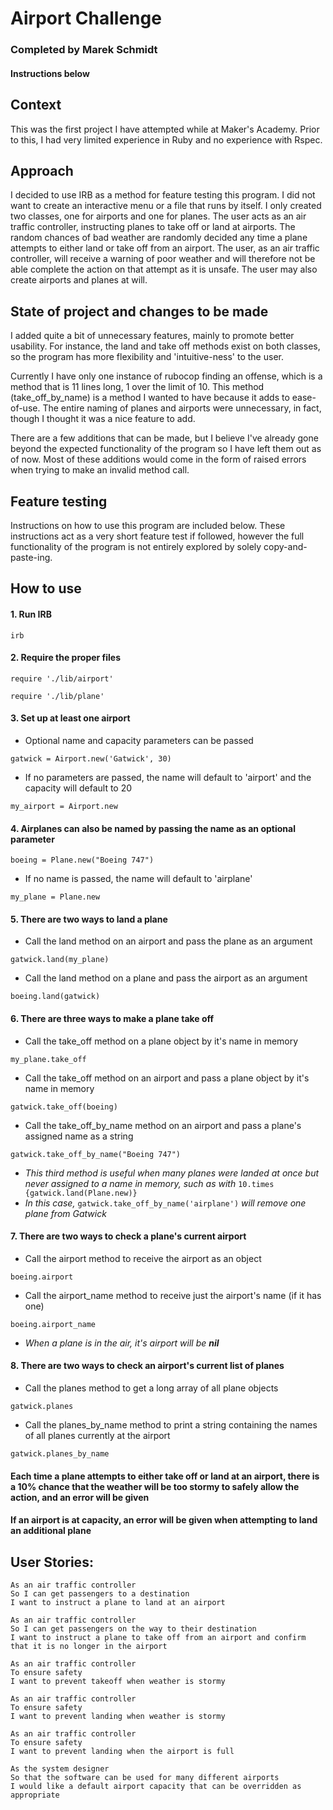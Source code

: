 # Airport Challenge

### Completed by Marek Schmidt
#### Instructions below

## Context
This was the first project I have attempted while at Maker's Academy. Prior to this, I had very limited experience in Ruby and no experience with Rspec. 

## Approach
I decided to use IRB as a method for feature testing this program. I did not want to create an interactive menu or a file that runs by itself. I only created two classes, one for airports and one for planes. The user acts as an air traffic controller, instructing planes to take off or land at airports. The random chances of bad weather are randomly decided any time a plane attempts to either land or take off from an airport. The user, as an air traffic controller, will receive a warning of poor weather and will therefore not be able complete the action on that attempt as it is unsafe. The user may also create airports and planes at will.

## State of project and changes to be made
I added quite a bit of unnecessary features, mainly to promote better usability. For instance, the land and take off methods exist on both classes, so the program has more flexibility and 'intuitive-ness' to the user.

Currently I have only one instance of rubocop finding an offense, which is a method that is 11 lines long, 1 over the limit of 10. This method (take_off_by_name) is a method I wanted to have because it adds to ease-of-use. The entire naming of planes and airports were unnecessary, in fact, though I thought it was a nice feature to add.

There are a few additions that can be made, but I believe I've already gone beyond the expected functionality of the program so I have left them out as of now. Most of these additions would come in the form of raised errors when trying to make an invalid method call.

## Feature testing
Instructions on how to use this program are included below. These instructions act as a very short feature test if followed, however the full functionality of the program is not entirely explored by solely copy-and-paste-ing.

## How to use

#### 1. Run IRB
```
irb
```

#### 2. Require the proper files
```
require './lib/airport'
```
```
require './lib/plane'
```

#### 3. Set up at least one airport  
  * Optional name and capacity parameters can be passed
  ```
  gatwick = Airport.new('Gatwick', 30)
  ```
  * If no parameters are passed, the name will default to 'airport' and the capacity will default to 20
  ```
  my_airport = Airport.new
  ```  

#### 4. Airplanes can also be named by passing the name as an optional parameter
  ```
  boeing = Plane.new("Boeing 747")
  ```  
  * If no name is passed, the name will default to 'airplane'
  ```
  my_plane = Plane.new
  ```

#### 5. There are two ways to land a plane  
  * Call the land method on an airport and pass the plane as an argument
  ```
  gatwick.land(my_plane)
  ```
  * Call the land method on a plane and pass the airport as an argument
  ```
  boeing.land(gatwick)
  ```

#### 6. There are three ways to make a plane take off  
  * Call the take_off method on a plane object by it's name in memory
  ```
  my_plane.take_off
  ```  
  * Call the take_off method on an airport and pass a plane object by it's name in memory
  ```
  gatwick.take_off(boeing)
  ```
  * Call the take_off_by_name method on an airport and pass a plane's assigned name as a string
  ```
  gatwick.take_off_by_name("Boeing 747")
  ```
  * _This third method is useful when many planes were landed at once but never assigned to a name in memory, such as with_ `10.times {gatwick.land(Plane.new)}`  
  * _In this case,_ `gatwick.take_off_by_name('airplane')` _will remove one plane from Gatwick_

#### 7. There are two ways to check a plane's current airport  
  * Call the airport method to receive the airport as an object
  ```
  boeing.airport
  ```  
  * Call the airport_name method to receive just the airport's name (if it has one)
  ```
  boeing.airport_name
  ```  
  * _When a plane is in the air, it's airport will be **nil**_  

#### 8. There are two ways to check an airport's current list of planes  
  * Call the planes method to get a long array of all plane objects
  ```
  gatwick.planes
  ```  
  * Call the planes_by_name method to print a string containing the names of all planes currently at the airport
  ```
  gatwick.planes_by_name
  ```

#### Each time a plane attempts to either take off or land at an airport, there is a 10% chance that the weather will be too stormy to safely allow the action, and an error will be given

#### If an airport is at capacity, an error will be given when attempting to land an additional plane

## User Stories:
```
As an air traffic controller
So I can get passengers to a destination
I want to instruct a plane to land at an airport
```
```
As an air traffic controller
So I can get passengers on the way to their destination
I want to instruct a plane to take off from an airport and confirm that it is no longer in the airport
```
```
As an air traffic controller
To ensure safety
I want to prevent takeoff when weather is stormy
```
```
As an air traffic controller
To ensure safety
I want to prevent landing when weather is stormy
```
```
As an air traffic controller
To ensure safety
I want to prevent landing when the airport is full
```
```
As the system designer
So that the software can be used for many different airports
I would like a default airport capacity that can be overridden as appropriate
```
